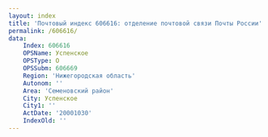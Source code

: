 ```yaml
---
layout: index
title: 'Почтовый индекс 606616: отделение почтовой связи Почты России'
permalink: /606616/
data:
    Index: 606616
    OPSName: Успенское
    OPSType: О
    OPSSubm: 606669
    Region: 'Нижегородская область'
    Autonom: ''
    Area: 'Семеновский район'
    City: Успенское
    City1: ''
    ActDate: '20001030'
    IndexOld: ''
---
```

